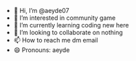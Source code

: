 - 👋 Hi, I’m @aeyde07
- 👀 I’m interested in community game
- 🌱 I’m currently learning coding new here
- 💞️ I’m looking to collaborate on nothing
- 📫 How to reach me dm email
- 😄 Pronouns: aeyde

<!---
aeyde07/aeyde07 is a ✨ special ✨ repository because its `README.md` (this file) appears on your GitHub profile.
You can click the Preview link to take a look at your changes.
--->
